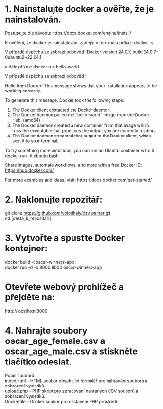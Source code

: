 <h1>1. Nainstalujte docker a ověřte, že je nainstalován.</h1>
Postupujte dle návodu:
https://docs.docker.com/engine/install/

K ověření, že docker je nainstalován, zadejte v terminálu příkaz:
docker -v

V případě úspěchu se zobrazí odpověď:
Docker version 24.0.7, build 24.0.7-0ubuntu2~22.04.1

a dále příkaz:
docker run hello-world

V případě úspěchu se zobrazí odpověď:

Hello from Docker!
This message shows that your installation appears to be working correctly.

To generate this message, Docker took the following steps:
 1. The Docker client contacted the Docker daemon.
 2. The Docker daemon pulled the "hello-world" image from the Docker Hub.
    (amd64)
 3. The Docker daemon created a new container from that image which runs the
    executable that produces the output you are currently reading.
 4. The Docker daemon streamed that output to the Docker client, which sent it
    to your terminal.

To try something more ambitious, you can run an Ubuntu container with:
 $ docker run -it ubuntu bash

Share images, automate workflows, and more with a free Docker ID:
 https://hub.docker.com/

For more examples and ideas, visit:
 https://docs.docker.com/get-started/



<h1>2. Naklonujte repozitář:</h1>

git clone https://github.com/volodkaly/csv_parser.git  <br>
cd [cesta_k_repositáři]

<h1>3. Vytvořte a spusťte Docker kontejner:</h1>

docker build -t oscar-winners-app . <br>
docker run -d -p 8000:8000 oscar-winners-app

<h1>Otevřete webový prohlížeč a přejděte na:</h1>

http://localhost:8000


<h1>4. Nahrajte soubory oscar_age_female.csv a oscar_age_male.csv a stiskněte tlačítko odeslat.</h1>

Popis souborů <br>
index.html - HTML soubor obsahující formulář pro nahrávání souborů a zobrazení výsledků. <br>
upload.php - PHP skript pro zpracování nahraných CSV souborů a zobrazení výsledků. <br>
Dockerfile - Docker soubor pro nastavení PHP prostředí.

